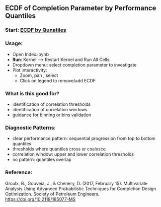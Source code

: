 ## ECDF of Completion Parameter by Performance Quantiles

### Start: [ECDF by Qunatiles](https://mybinder.org/v2/gh/charkow/ecdf_quantiles_demo/master?urlpath=lab%2Ftree%2Findex.ipynb)
### Usage:
- Open Index.ipynb
- **Run**: Kernel --> Restart Kernel and Run All Cells
- Dropdown menu: select completion parameter to investigate
- Plot interactivity:
    - Zoom, pan , select
    - Click on legend to remove/add ECDF

### What is this good for?
- identification of correlation thresholds
- identification of correlation windows
- guidance for binning or bins validation

### Diagnostic Patterns:
- clear performance pattern: sequential progression from top to bottom quantiles
- thresholds where quantiles cross or coalesce
- correlation window: upper and lower correlation thresholds
- no pattern: quantiles overlap

### Reference:
Groulx, B., Gouveia, J., & Chenery, D. (2017, February 15). Multivariate Analysis Using Advanced Probabilistic Techniques for Completion Design Optimization. Society of Petroleum Engineers. https://doi.org/10.2118/185077-MS
